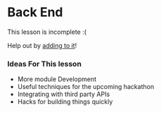 Back End
========

This lesson is incomplete :(

Help out by [adding to it](https://github.com/OpenDrupal/opendrupal/blob/master/contributing.md)!

### Ideas For This lesson

* More module Development
* Useful techniques for the upcoming hackathon
* Integrating with third party APIs
* Hacks for building things quickly
